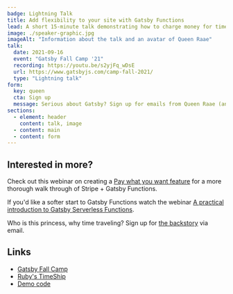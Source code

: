 ```yaml
---
badge: Lightning Talk
title: Add flexibility to your site with Gatsby Functions
lead: A short 15-minute talk demonstrating how to charge money for time travels using Stripe and let the travelers know if they found the princess or not using SendGrid.
image: ./speaker-graphic.jpg
imageAlt: "Information about the talk and an avatar of Queen Raae"
talk:
  date: 2021-09-16
  event: "Gatsby Fall Camp '21"
  recording: https://youtu.be/s2yjFq_wDsE
  url: https://www.gatsbyjs.com/camp-fall-2021/
  type: "Lightning talk"
form:
  key: queen
  cta: Sign up
  message: Serious about Gatsby? Sign up for emails from Queen Raae (and Cap'n Ola) sent every weekday to help you get the most out of Gatsby!
sections:
  - element: header
    content: talk, image
  - content: main
  - content: form
---
```


## Interested in more?

Check out this webinar on creating a [Pay what you want feature](https://www.crowdcast.io/e/get-paid-through-a) for a more thorough walk through of Stripe + Gatsby Functions.

If you'd like a softer start to Gatsby Functions watch the webinar [A practical introduction to Gatsby Serverless Functions](https://www.crowdcast.io/e/a-practical-introduction).

Who is this princess, why time traveling? Sign up for [the backstory](/ruby) via email.

## Links

- [Gatsby Fall Camp](https://www.gatsbyjs.com/camp-fall-2021/)
- [Ruby's TimeShip](/ruby/)
- [Demo code](https://github.com/queen-raae/gatsby-fall-camp-2021)
